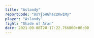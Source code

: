```yaml
---
title: "Aslandy"
reportCode: "8xYj6HGhaczKw1My"
player: "Aslandy"
fight: "Shade of Aran"
date: 2021-09-08T20:17:22.766000+00:00
---
```

